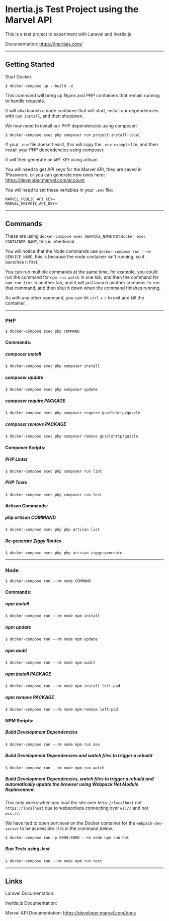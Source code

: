# Inertia.js Test Project using the Marvel API

This is a test project to experiment with Laravel and Inertia.js

Documentation: https://inertiajs.com/


---


## Getting Started

Start Docker.

```
$ docker-compose up --build -d
```

This command will bring up Nginx and PHP containers that remain running to handle requests.

It will also launch a node container that will start, install our dependencies with `npm install`, and then shutdown.

We now need to install our PHP dependencies using composer:

```
$ docker-compose exec php composer run project-install-local
```

If your `.env` file doesn't exist, this will copy the `.env.example` file, and then install your PHP dependencies using composer.

It will then generate an `APP_KEY` using artisan.

You will need to get API keys for the Marvel API, they are saved in 1Password, or you can generate new ones here:
https://developer.marvel.com/account

You will need to set these variables in your `.env` file:

```
MARVEL_PUBLIC_API_KEY=
MARVEL_PRIVATE_API_KEY=
```

---


## Commands

These are using `docker-compose exec SERVICE_NAME` not `docker exec CONTAINER_NAME`, this is intentional.

You will notice that the Node commands use `docker-compose run --rm SERVICE_NAME`, this is because the node container isn't running, so it launches it first.

You can run multiple commands at the same time, for example, you could run the command for `npm run watch` in one tab, and then the command for `npm run lint` in another tab, and it will just launch another container to run that command, and then shut it down when the command finishes running.

As with any other command, you can hit `ctrl` + `c` to exit and kill the container.


---


### PHP

```
$ docker-compose exec php COMMAND
```


#### Commands:

##### composer install

```
$ docker-compose exec php composer install
```

##### composer update

```
$ docker-compose exec php composer update
```

##### composer require PACKAGE

```
$ docker-compose exec php composer require guzzlehttp/guzzle
```

##### composer remove PACKAGE

```
$ docker-compose exec php composer remove guzzlehttp/guzzle
```


#### Composer Scripts:

##### PHP Linter

```
$ docker-compose exec php composer run lint
```

##### PHP Tests

```
$ docker-compose exec php composer run test
```


#### Artisan Commands:

##### php artisan COMMAND

```
$ docker-compose exec php php artisan list
```

##### Re-generate Ziggy Routes

```
$ docker-compose exec php php artisan ziggy:generate
```


---


### Node

```
$ docker-compose run --rm node COMMAND
```


#### Commands:

##### npm install

```
$ docker-compose run --rm node npm install
```

##### npm update

```
$ docker-compose run --rm node npm update
```

##### npm audit

```
$ docker-compose run --rm node npm audit
```

##### npm install PACKAGE

```
$ docker-compose run --rm node npm install left-pad
```

##### npm remove PACKAGE

```
$ docker-compose run --rm node npm remove left-pad
```


#### NPM Scripts:

##### Build Development Dependencies

```
$ docker-compose run --rm node npm run dev
```

##### Build Development Dependencies and watch files to trigger a rebuild

```
$ docker-compose run --rm node npm run watch
```

##### Build Development Dependencies, watch files to trigger a rebuild and automatically update the browser using Webpack Hot Module Replacement.

This only works when you load the site over `http://localhost` not `https://localhost` due to websockets connecting over `ws://` and not `wss://`.

We have had to open port `8080` on the Docker container for the `webpack-dev-server` to be accessible. It is in the command below.

```
$ docker-compose run -p 8080:8080 --rm node npm run hot
```

##### Run Tests using Jest

```
$ docker-compose run --rm node npm run test
```


---


## Links

Laravel Documentation:

Inertia.js Documentation:

Marvel API Documentation: https://developer.marvel.com/docs

